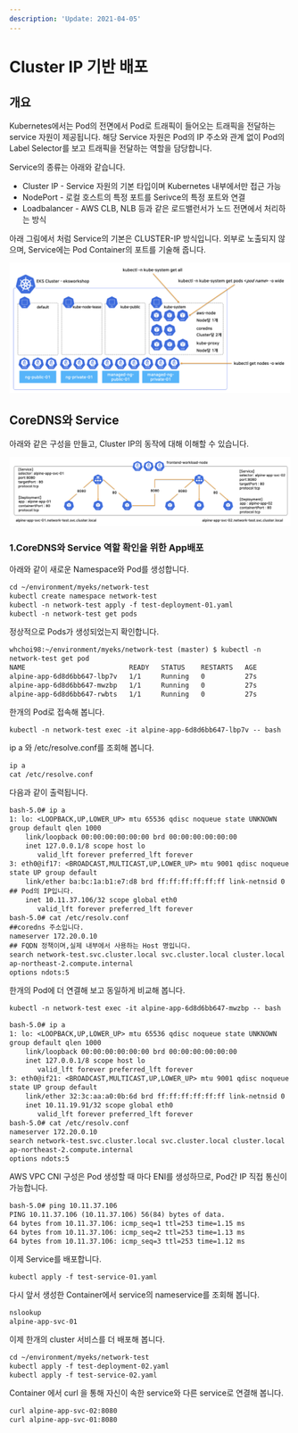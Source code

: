 ```yaml
---
description: 'Update: 2021-04-05'
---
```


# Cluster IP 기반 배포

## 개요 

Kubernetes에서는 Pod의 전면에서 Pod로 트래픽이 들어오는 트래픽을 전달하는 service 자원이 제공됩니다. 해당 Service 자원은 Pod의 IP 주소와 관계 없이 Pod의 Label Selector를 보고 트래픽을 전달하는 역할을 담당합니다.

Service의 종류는 아래와 같습니다.

* Cluster IP - Service 자원의 기본 타입이며 Kubernetes 내부에서만 접근 가능 
* NodePort - 로컬 호스트의 특정 포트를 Serivce의 특정 포트와 연결
* Loadbalancer - AWS CLB, NLB 등과 같은 로드밸런서가 노드 전면에서 처리하는 방식

아래 그림에서 처럼 Service의 기본은 CLUSTER-IP 방식입니다. 외부로 노출되지 않으며, Service에는  Pod Container의 포트를 기술해 줍니다.

![Cluster IP &#xD0C0;&#xC785; &#xAE30;&#xBC18; &#xC11C;&#xBE44;&#xC2A4;](../.gitbook/assets/image%20%28179%29.png)

## CoreDNS와 Service

아래와 같은 구성을 만들고, Cluster IP의 동작에 대해 이해할 수 있습니다.

![](../.gitbook/assets/image%20%28173%29.png)

### 1.CoreDNS와 Service 역할 확인을 위한 App배포 

아래와 같이 새로운 Namespace와 Pod를 생성합니다.

```text
cd ~/environment/myeks/network-test
kubectl create namespace network-test
kubectl -n network-test apply -f test-deployment-01.yaml
kubectl -n network-test get pods

```

정상적으로 Pods가 생성되었는지 확인합니다.

```text
whchoi98:~/environment/myeks/network-test (master) $ kubectl -n network-test get pod
NAME                          READY   STATUS    RESTARTS   AGE
alpine-app-6d8d6bb647-lbp7v   1/1     Running   0          27s
alpine-app-6d8d6bb647-mwzbp   1/1     Running   0          27s
alpine-app-6d8d6bb647-rwbts   1/1     Running   0          27s
```

한개의 Pod로 접속해 봅니다.

```text
kubectl -n network-test exec -it alpine-app-6d8d6bb647-lbp7v -- bash

```

ip a 와 /etc/resolve.conf를 조회해 봅니다.

```text
ip a
cat /etc/resolve.conf
```

다음과 같이 출력됩니다.

```text
bash-5.0# ip a
1: lo: <LOOPBACK,UP,LOWER_UP> mtu 65536 qdisc noqueue state UNKNOWN group default qlen 1000
    link/loopback 00:00:00:00:00:00 brd 00:00:00:00:00:00
    inet 127.0.0.1/8 scope host lo
       valid_lft forever preferred_lft forever
3: eth0@if17: <BROADCAST,MULTICAST,UP,LOWER_UP> mtu 9001 qdisc noqueue state UP group default 
    link/ether ba:bc:1a:b1:e7:d8 brd ff:ff:ff:ff:ff:ff link-netnsid 0
## Pod의 IP입니다.
    inet 10.11.37.106/32 scope global eth0
       valid_lft forever preferred_lft forever
bash-5.0# cat /etc/resolv.conf
##coredns 주소입니다. 
nameserver 172.20.0.10
## FQDN 정책이며,실제 내부에서 사용하는 Host 명입니다.
search network-test.svc.cluster.local svc.cluster.local cluster.local ap-northeast-2.compute.internal
options ndots:5
```

한개의 Pod에 더 연결해 보고 동일하게 비교해 봅니다.

```text
kubectl -n network-test exec -it alpine-app-6d8d6bb647-mwzbp -- bash

```

```text
bash-5.0# ip a
1: lo: <LOOPBACK,UP,LOWER_UP> mtu 65536 qdisc noqueue state UNKNOWN group default qlen 1000
    link/loopback 00:00:00:00:00:00 brd 00:00:00:00:00:00
    inet 127.0.0.1/8 scope host lo
       valid_lft forever preferred_lft forever
3: eth0@if21: <BROADCAST,MULTICAST,UP,LOWER_UP> mtu 9001 qdisc noqueue state UP group default 
    link/ether 32:3c:aa:a0:0b:6d brd ff:ff:ff:ff:ff:ff link-netnsid 0
    inet 10.11.19.91/32 scope global eth0
       valid_lft forever preferred_lft forever
bash-5.0# cat /etc/resolv.conf 
nameserver 172.20.0.10
search network-test.svc.cluster.local svc.cluster.local cluster.local ap-northeast-2.compute.internal
options ndots:5
```

AWS VPC CNI 구성은 Pod 생성할 때 마다 ENI를 생성하므로, Pod간 IP 직접 통신이 가능합니다.

```text
bash-5.0# ping 10.11.37.106
PING 10.11.37.106 (10.11.37.106) 56(84) bytes of data.
64 bytes from 10.11.37.106: icmp_seq=1 ttl=253 time=1.15 ms
64 bytes from 10.11.37.106: icmp_seq=2 ttl=253 time=1.13 ms
64 bytes from 10.11.37.106: icmp_seq=3 ttl=253 time=1.12 ms

```

이제 Service를 배포합니다.

```text
kubectl apply -f test-service-01.yaml

```

다시 앞서 생성한 Container에서 service의 nameservice를 조회해 봅니다.

```text
nslookup
alpine-app-svc-01

```

이제 한개의 cluster 서비스를 더 배포해 봅니다.

```text
cd ~/environment/myeks/network-test
kubectl apply -f test-deployment-02.yaml 
kubectl apply -f test-service-02.yaml

```

Container 에서 curl 을 통해 자신이 속한 service와 다른 service로 연결해 봅니다.

```text
curl alpine-app-svc-02:8080
curl alpine-app-svc-01:8080

```




